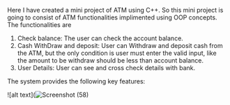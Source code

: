 Here I have created a mini project of ATM using C++.
So this mini project is going to consist of ATM functionalities implimented using OOP concepts.
The functionalities are 
1) Check balance: The user can check the account balance.
2) Cash WithDraw and deposit: User can Withdraw and deposit cash  from the ATM, but the only condition is user must enter the valid input, like the amount to be withdraw should be less than account balance.
3) User Details: User can see and cross check  details with bank.

The system provides the following key features:

![alt text](![Screenshot (58)](https://github.com/user-attachments/assets/8d419b25-bddd-46ad-b00c-12df79a81213)
